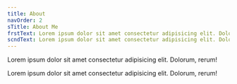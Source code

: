 ```yaml
---
title: About
navOrder: 2
sTitle: About Me
frstText: Lorem ipsum dolor sit amet consectetur adipisicing elit. Dolorum, rerum!1
scndText: Lorem ipsum dolor sit amet consectetur adipisicing elit. Dolorum, rerum!2
---
```


Lorem ipsum dolor sit amet consectetur adipisicing elit. Dolorum, rerum!

Lorem ipsum dolor sit amet consectetur adipisicing elit. Dolorum, rerum!
